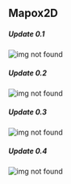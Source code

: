 ## Mapox2D

##### Update 0.1
![img not found](https://i.imgur.com/KQcktsV.png "Mapox2D 0.1")

##### Update 0.2
![img not found](https://i.imgur.com/W8t1Ci3.png "Mapox2D 0.2")

##### Update 0.3
![img not found](https://i.imgur.com/1cn4oeA.png "Mapox2D 0.3")

##### Update 0.4
![img not found](https://i.imgur.com/AkhBuK7.png "Mapox2D 0.4")
